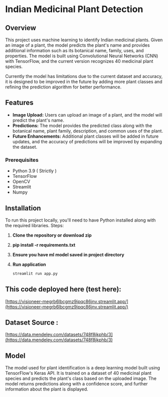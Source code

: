 # Indian Medicinal Plant Detection

## Overview

This project uses machine learning to identify Indian medicinal plants. Given an image of a plant, the model predicts the plant's name and provides additional information such as its botanical name, family, uses, and properties. The model is built using Convolutional Neural Networks (CNN) with TensorFlow, and the current version recognizes 40 medicinal plant species.

Currently the model has limitations due to the current dataset and accuracy, it is designed to be improved in the future by adding more plant classes and refining the prediction algorithm for better performance.


## Features

- **Image Upload:** Users can upload an image of a plant, and the model will predict the plant's name.
- **Predictions:** The model provides the predicted class along with the botanical name, plant family, description, and common uses of the plant.
- **Future Enhancements:** Additional plant classes will be added in future updates, and the accuracy of predictions will be improved by expanding the dataset.


### Prerequisites

- Python 3.9 ( Strictly )
- TensorFlow
- OpenCV
- Streamlit
- Numpy


## Installation

To run this project locally, you'll need to have Python installed along with the required libraries. 
Steps:

1. **Clone the repository or download zip**

2. **pip install -r requirements.txt**

3. **Ensure you have ml model saved in project directory**

4. **Run application**  
   ```bash
   streamlit run app.py


## This code deployed here (test here): 
[https://visioneer-megrb6lbcgmz9ipqc86jnv.streamlit.app/](https://visioneer-megrb6lbcgmz9ipqc86jnv.streamlit.app/)


## Dataset Source : 
[https://data.mendeley.com/datasets/748f8jkphb/3](https://data.mendeley.com/datasets/748f8jkphb/3)


## Model 

The model used for plant identification is a deep learning model built using TensorFlow's Keras API. It is trained on a dataset of 40 medicinal plant species and predicts the plant's class based on the uploaded image. The model returns predictions along with a confidence score, and further information about the plant is displayed.

